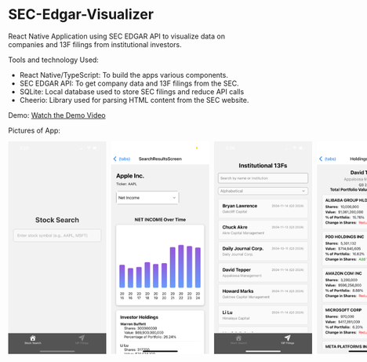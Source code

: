 # SEC-Edgar-Visualizer

React Native Application using SEC EDGAR API to visualize data on companies and 13F filings from institutional investors.

Tools and technology Used:
- React Native/TypeScript: To build the apps various components.
- SEC EDGAR API: To get company data and 13F filings from the SEC. 
- SQLite: Local database used to store SEC filings and reduce API calls
- Cheerio: Library used for parsing HTML content from the SEC website.

Demo:
[Watch the Demo Video](https://www.youtube.com/shorts/cHj9I8wBk9Q)

Pictures of App:
<div style="display: flex;">
  <img src="images/IMG_2085.PNG" alt="Screenshot 1" style="width: 200px; margin-right: 10px;">
    <img src="images/IMG_2097.PNG" alt="Screenshot 2" style="width: 200px; margin-right: 10px;">
  <img src="images/IMG_2087.PNG" alt="Screenshot 2" style="width: 200px; margin-right: 10px;">
  <img src="images/IMG_2088.PNG" alt="Screenshot 3" style="width: 200px;">
</div>